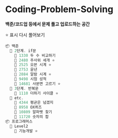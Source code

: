 # Coding-Problem-Solving

**백준/코드업 등에서 문제 풀고 업로드하는 공간**

⭐️ 표시 다시 풀어보기

```c
📦 백준
  📁 2단계. if문
    📄 1330 두 수 비교하기
    📄 2480 주사위 세개 ⭐️
    📄 2525 오븐 시계 ⭐️
    📄 2753 윤년
    📄 2884 알람 시계 ⭐️
    📄 9498 시험 성적
    📄 14681 사분면 고르기 ⭐️
  📄 3단계. 반복문
    📄 1110 더하기 사이클 ⭐️
  📁 etc.
    📄 4344 평균은 넘겠지
    📄 8958 OX퀴즈
    📄 10809 알파벳 찾기
    📄 11720 숫자의 합
📦 프로그래머스
  📁 Level2
    📄 기능개발 ⭐️

```
